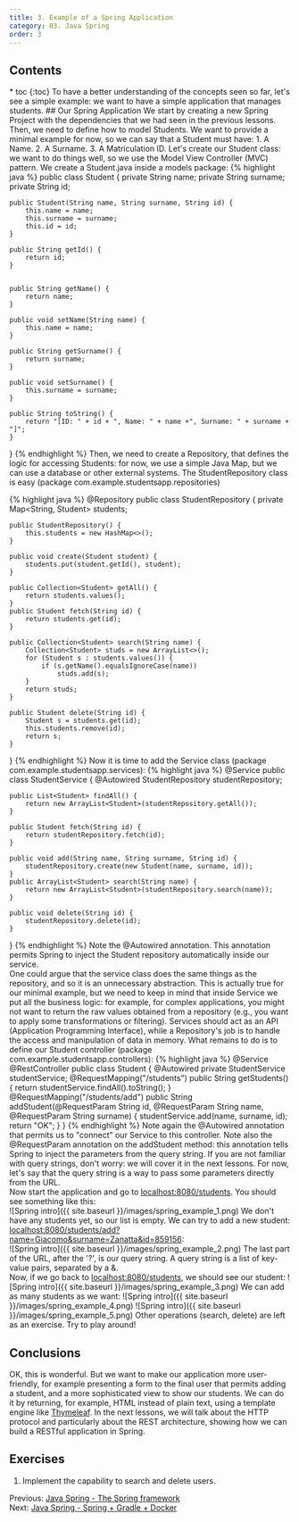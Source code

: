 ```yaml
---
title: 3. Example of a Spring Application
category: 03. Java Spring
order: 3
---
```

<h2>Contents</h2>
* toc
{:toc}
To have a better understanding of the concepts seen so far, let's see a simple example: we want to have a simple application that manages students. 
## Our Spring Application
We start by creating a new Spring Project with the dependencies that we had seen in the previous lessons. Then, we need to define how to model Students. We want to provide a minimal example for now, so we can say that a Student must have:
1. A Name.
2. A Surname.
3. A Matriculation ID.
Let's create our Student class: we want to do things well, so we use the Model View Controller (MVC) pattern. We create a Student.java inside a models package:
{% highlight java %}
public class Student {
    private String name;
    private String surname;
    private String id;

    public Student(String name, String surname, String id) {
        this.name = name;
        this.surname = surname;
        this.id = id;
    }

    public String getId() {
        return id;
    }


    public String getName() {
        return name;
    }

    public void setName(String name) {
        this.name = name;
    }

    public String getSurname() {
        return surname;
    }

    public void setSurname() {
        this.surname = surname;
    }

    public String toString() {
        return "[ID: " + id + ", Name: " + name +", Surname: " + surname + "]";
    }
}
{% endhighlight %}
Then, we need to create a Repository, that defines the logic for accessing Students: for now, we use a simple Java Map, but we can use a database or other external systems. The StudentRepository class is easy (package com.example.studentsapp.repositories)

{% highlight java %}
@Repository
public class StudentRepository {
    private Map<String, Student> students;

    public StudentRepository() {
        this.students = new HashMap<>();
    }

    public void create(Student student) {
        students.put(student.getId(), student);
    }

    public Collection<Student> getAll() {
        return students.values();
    }
    public Student fetch(String id) {
        return students.get(id);
    }

    public Collection<Student> search(String name) {
        Collection<Student> studs = new ArrayList<>();
        for (Student s : students.values()) {
            if (s.getName().equalsIgnoreCase(name))
                studs.add(s);
        }
        return studs;
    }

    public Student delete(String id) {
        Student s = students.get(id);
        this.students.remove(id);
        return s;
    }


}
{% endhighlight %}
Now it is time to add the Service class (package com.example.studentsapp.services):
{% highlight java %}
@Service
public class StudentService {
    @Autowired
    StudentRepository studentRepository;


    public List<Student> findAll() {
        return new ArrayList<Student>(studentRepository.getAll());
    }

    public Student fetch(String id) {
        return studentRepository.fetch(id);
    }

    public void add(String name, String surname, String id) {
        studentRepository.create(new Student(name, surname, id));
    }
    public ArrayList<Student> search(String name) {
        return new ArrayList<Student>(studentRepository.search(name));
    }

    public void delete(String id) {
        studentRepository.delete(id);
    }
}
{% endhighlight %}
Note the @Autowired annotation. This annotation permits Spring to inject the Student repository automatically inside our service.  
One could argue that the service class does the same things as the repository, and so it is an unnecessary abstraction. This is actually true for our minimal example, but we need to keep in mind that inside Service we put all the business logic: for example, for complex applications, you might not want to return the raw values obtained from a repository (e.g., you want to apply some transformations or filtering). Services should act as an API (Application Programming Interface), while a Repository's job is to handle the access and manipulation of data in memory. What remains to do is to define our Student controller (package com.example.studentsapp.controllers):
{% highlight java %}
@Service
@RestController
public class Student {
    @Autowired
    private StudentService studentService;
    @RequestMapping("/students")
    public String getStudents() {
        return studentService.findAll().toString();
    }
    @RequestMapping("/students/add")
    public String addStudent(@RequestParam String id, @RequestParam String name, @RequestParam String surname) {
        studentService.add(name, surname, id);
        return "OK";
    }
}
{% endhighlight %}
Note again the @Autowired annotation that permits us to "connect" our Service to this controller. Note also the @RequestParam annotation on the addStudent method: this annotation tells Spring to inject the parameters from the query string. If you are not familiar with query strings, don't worry: we will cover it in the next lessons. For now, let's say that the query string is a way to pass some parameters directly from the URL.  
Now start the application and go to <a target="_blank" rel="noopener noreferrer" href="localhost:8080/students">localhost:8080/students</a>. You should see something like this:  
![Spring intro]({{ site.baseurl }}/images/spring_example_1.png)
We don't have any students yet, so our list is empty. We can try to add a new student: <a target="_blank" rel="noopener noreferrer" href="localhost:8080/students/add?name=Giacomo&surname=Zanatta&id=859156">localhost:8080/students/add?name=Giacomo&surname=Zanatta&id=859156</a>:  
![Spring intro]({{ site.baseurl }}/images/spring_example_2.png)
The last part of the URL, after the '?', is our query string. A query string is a list of key-value pairs, separated by a &amp;.  
Now, if we go back to <a target="_blank" rel="noopener noreferrer" href="localhost:8080/students">localhost:8080/students</a>, we should see our student:
![Spring intro]({{ site.baseurl }}/images/spring_example_3.png)
We can add as many students as we want: 
![Spring intro]({{ site.baseurl }}/images/spring_example_4.png)
![Spring intro]({{ site.baseurl }}/images/spring_example_5.png)
Other operations (search, delete) are left as an exercise. Try to play around!

## Conclusions
OK, this is wonderful. But we want to make our application more user-friendly, for example presenting a form to the final user that permits adding a student, and a more sophisticated view to show our students. We can do it by returning, for example, HTML instead of plain text, using a template engine like <a target="_blank" rel="noopener noreferrer" href="https://www.thymeleaf.org/">Thymeleaf</a>. In the next lessons, we will talk about the HTTP protocol and particularly about the REST architecture, showing how we can build a RESTful application in Spring.
## Exercises
1. Implement the capability to search and delete users.  
<div>
Previous: <a href="/SoftwareArchitecture/spring/the-spring-framework">Java Spring - The Spring framework</a> 
</div>
<div>
Next: <a href="/SoftwareArchitecture/spring/spring-gradle-docker">Java Spring - Spring + Gradle + Docker</a>  
</div>